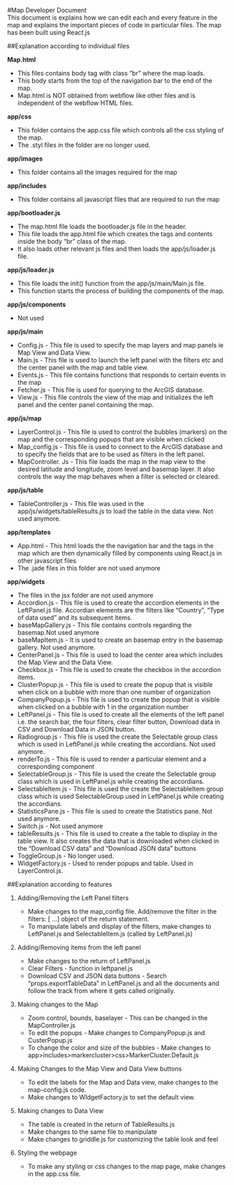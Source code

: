 #Map Developer Document  
This document is explains how we can edit each and every feature in the map and explains the important pieces of code in particular files. The map has been built using React.js

##Explanation according to individual files

**Map.html**
* This files contains body tag with class “br” where the map loads. 
* This body starts from the top of the navigation bar to the end of the map. 
* Map.html is NOT obtained from webflow like other files and is independent of the webflow HTML files.

**app/css**
* This folder contains the app.css file which controls all the css styling of the map.
* The .styl files in the folder are no longer used.

**app/images**
* This folder contains all the images required for the map

**app/includes**
* This folder contains all javascript files that are required to run the map

**app/bootloader.js**
* The map.html file loads the bootloader.js file in the header.
* This file loads the app.html file which creates the tags and contents inside the body “br” class of the map.
* It also loads other relevant js files and then loads the app/js/loader.js file.

**app/js/loader.js**
* This file loads the init() function from the app/js/main/Main.js file. 
* This function starts the process of building the components of the map.

**app/js/components**
* Not used

**app/js/main**
* Config.js - This file is used to specify the map layers and map panels ie Map View and Data View.
* Main.js - This file is used to launch the left panel with the filters etc and the center panel with the map and table view.
* Events.js - This file contains functions that responds to certain events in the map
* Fetcher.js - This file is used for querying to the ArcGIS database.
* View.js - This file controls the view of the map and initializes the left panel and the center panel containing the map.

**app/js/map**
* LayerControl.js - This file is used to control the bubbles (markers) on the map and the corresponding popups that are visible when clicked
* Map_config.js - This file is used to connect to the ArcGIS database and to specify the fields that are to be used as filters in the left panel. 
* MapController. Js - This file loads the map in the map view to the desired latitude and longitude, zoom level and basemap layer. It also controls the way the map behaves when a filter is selected or cleared.

**app/js/table**
* TableController.js - This file was used in the app/js/widgets/tableResults.js to load the table in the data view. Not used anymore.

**app/templates**
* App.html - This html loads the the navigation bar and the tags in the map which are then dynamically filled by components using React.js in other javascript files
* The .jade files in this folder are not used anymore

**app/widgets**
* The files in the jsx folder are not used anymore
* Accordion.js - This file is used to create the accordion elements in the LeftPanel.js file. Accordian elements are the filters like “Country”, “Type of data used” and its subsequent items.
* baseMapGallery.js - This file contains controls regarding the basemap.Not used anymore 
* baseMapItem.js - It is used to create an basemap entry in the basemap gallery. Not used anymore.
* CenterPanel.js - This file is used to load the center area which includes the Map View and the Data View.
* Checkbox.js - This file is used to create the checkbox in the accordion items.
* ClusterPopup.js - This file is used to create the popup that is visible when click on a bubble with more than one number of organization
* CompanyPopup.js - This file is used to create the popup that is visible when clicked on a bubble with 1 in the organization number
* LeftPanel.js - This file is used to create all the elements of the left panel i.e. the search bar, the four filters, clear filter button, Download data in CSV and Download Data in JSON button.
* Radiogroup.js - This file is used the create the Selectable group class which is used in LeftPanel.js while creating the accordians. Not used anymore.
* renderTo.js - This file is used to render a particular element and a corresponding component
* SelectableGroup.js - This file is used the create the Selectable group class which is used in LeftPanel.js while creating the accordians.
* SelectableItem.js - This file is used the create the SelectableItem group class which is used SelectableGroup used in LeftPanel.js while creating the accordians.
* StatisticsPane.js - This file is used to create the  Statistics pane. Not used anymore.
* Switch.js - Not used anymore
* tableResults.js - This file is used to create a the table to display in the table view. It also creates the data that is downloaded when clicked in the “Download CSV data” and “Download JSON data” buttons
* ToggleGroup.js - No longer used.
* WidgetFactory.js - Used to render popups and table. Used in LayerControl.js.

##Explanation according to features

1. Adding/Removing the Left Panel filters
   * Make changes to the map_config file. Add/remove the filter in the filters: [ …] object of the return statement.
   * To manipulate labels and display of the filters, make changes to LeftPanel.js and SelectableItem.js (called by LeftPanel.js)

2. Adding/Removing items from the left panel
   * Make changes to the return of LeftPanel.js
   * Clear Filters - function in leftpanel.js
   * Download CSV and JSON data buttons - Search “props.exportTableData” in LeftPanel.js and all the documents and follow the track from where it gets called originally.

3. Making changes to the Map
   * Zoom control, bounds, baselayer - This can be changed in the MapController.js
   * To edit the popups - Make changes to CompanyPopup.js and CusterPopup.js
   * To change the color and size of the bubbles - Make changes to app>includes>markercluster>css>MarkerCluster.Default.js

4. Making Changes to the Map View and Data View buttons
   * To edit the labels for the Map and Data view, make changes to the map-config.js code.
   * Make changes to WIdgetFactory.js to set the default view.

5. Making changes to Data View
   * The table is created in the return of TableResults.js
   * Make changes to the same file to manipulate 
   * Make changes to griddle.js for customizing the table look and feel
	
6. Styling the webpage
   * To make any styling or css changes to the map page, make changes in the app.css file.

